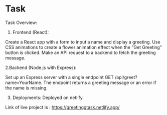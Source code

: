 # Task
Task Overview:
1. Frontend (React):

Create a React app with a form to input a name and display a greeting.
Use CSS animations to create a flower animation effect when the "Get Greeting" button is clicked.
Make an API request to a backend to fetch the greeting message.

2.Backend (Node.js with Express):

Set up an Express server with a single endpoint GET /api/greet?name=YourName.
The endpoint returns a greeting message or an error if the name is missing.

3. Deployments:
Deployed on  netlify.

Link of  live  project is : https://greetinggtask.netlify.app/
